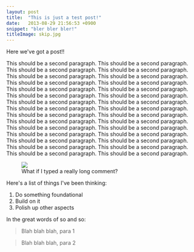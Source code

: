```yaml
---
layout: post
title:  "This is just a test post!"
date:   2013-08-29 21:56:53 +0900
snippet: "bler bler bler!"
titleImage: skip.jpg
---
```


Here we've got a post!!

This should be a second paragraph. This should be a second paragraph. This should be a second paragraph. This should be a second paragraph. This should be a second paragraph. This should be a second paragraph. This should be a second paragraph. This should be a second paragraph. This should be a second paragraph. This should be a second paragraph. This should be a second paragraph. This should be a second paragraph. This should be a second paragraph. This should be a second paragraph. This should be a second paragraph. This should be a second paragraph. This should be a second paragraph. This should be a second paragraph. This should be a second paragraph. This should be a second paragraph. This should be a second paragraph. This should be a second paragraph. This should be a second paragraph. This should be a second paragraph. This should be a second paragraph. This should be a second paragraph. This should be a second paragraph. This should be a second paragraph. This should be a second paragraph. This should be a second paragraph.

<figure class="center">
  <img src="{{ site.assets }}/jekyll.png" class="bordered" />
  <figcaption>What if I typed a really long comment?</figcaption>
</figure>

Here's a list of things I've been thinking:

1. Do something foundational
2. Build on it
3. Polish up other aspects

In the great words of so and so:

> Blah blah blah, para 1

> Blah blah blah, para 2